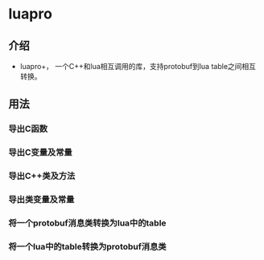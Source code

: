 ﻿# luapro

## 介绍
* luapro+， 一个C++和lua相互调用的库，支持protobuf到lua table之间相互转换。

## 用法

### 导出C函数
### 导出C变量及常量
### 导出C++类及方法
### 导出类变量及常量
### 将一个protobuf消息类转换为lua中的table
### 将一个lua中的table转换为protobuf消息类
